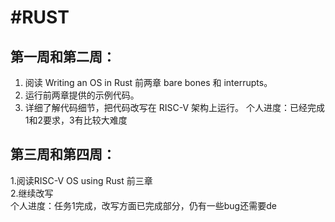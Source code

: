 #RUST
=
第一周和第二周：
----
1. 阅读 Writing an OS in Rust 前两章 bare bones 和 interrupts。
2. 运行前两章提供的示例代码。
3. 详细了解代码细节，把代码改写在 RISC-V 架构上运行。
个人进度：已经完成1和2要求，3有比较大难度

第三周和第四周：
------
1.阅读RISC-V OS using Rust 前三章  
2.继续改写  
个人进度：任务1完成，改写方面已完成部分，仍有一些bug还需要de


